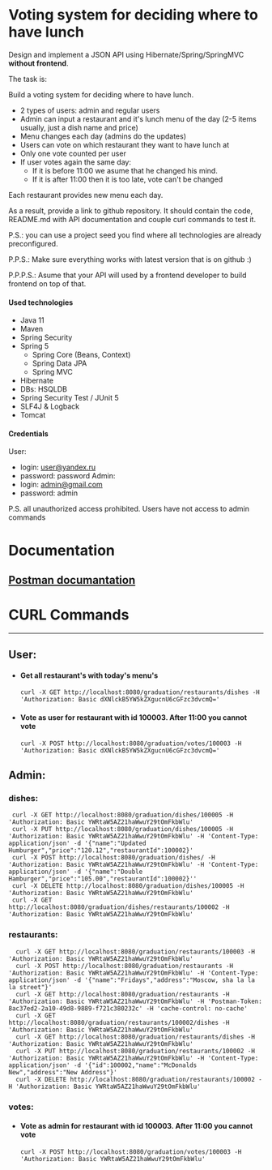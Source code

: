 # Voting system for deciding where to have lunch

Design and implement a JSON API using Hibernate/Spring/SpringMVC **without frontend**.

The task is:

Build a voting system for deciding where to have lunch.

 * 2 types of users: admin and regular users
 * Admin can input a restaurant and it's lunch menu of the day (2-5 items usually, just a dish name and price)
 * Menu changes each day (admins do the updates)
 * Users can vote on which restaurant they want to have lunch at
 * Only one vote counted per user
 * If user votes again the same day:
    - If it is before 11:00 we asume that he changed his mind.
    - If it is after 11:00 then it is too late, vote can't be changed

Each restaurant provides new menu each day.




As a result, provide a link to github repository. It should contain the code, README.md with API documentation and couple curl commands to test it.

P.S.: you can use a project seed you find where all technologies are already preconfigured.

P.P.S.: Make sure everything works with latest version that is on github :)

P.P.P.S.: Asume that your API will used by a frontend developer to build frontend on top of that.

#### Used technologies
- Java 11
- Maven
- Spring Security
- Spring 5
  * Spring Core (Beans, Context)
  * Spring Data JPA
  * Spring MVC
- Hibernate
- DBs: HSQLDB
- Spring Security Test / JUnit 5
- SLF4J & Logback
- Tomcat

#### Credentials

User:
 * login: user@yandex.ru
 * password: password
Admin:
 * login: admin@gmail.com
 * password: admin

P.S. all unauthorized access prohibited. Users have not access to admin commands

# Documentation

## <a href="https://documenter.getpostman.com/view/6266767/RznEJdFX"> Postman documantation</a>

# CURL Commands

---
## User:

- #### Get all restaurant's with today's menu's
  `curl -X GET http://localhost:8080/graduation/restaurants/dishes -H 'Authorization: Basic dXNlckB5YW5kZXgucnU6cGFzc3dvcmQ='`
- #### Vote as user for restaurant with id 100003. After 11:00 you cannot vote
  `curl -X POST http://localhost:8080/graduation/votes/100003 -H 'Authorization: Basic dXNlckB5YW5kZXgucnU6cGFzc3dvcmQ='`

## Admin:

### dishes:

     curl -X GET http://localhost:8080/graduation/dishes/100005 -H 'Authorization: Basic YWRtaW5AZ21haWwuY29tOmFkbWlu'
     curl -X PUT http://localhost:8080/graduation/dishes/100005 -H 'Authorization: Basic YWRtaW5AZ21haWwuY29tOmFkbWlu' -H 'Content-Type: application/json' -d '{"name":"Updated Humburger","price":"120.12","restaurantId":100002}'
     curl -X POST http://localhost:8080/graduation/dishes/ -H 'Authorization: Basic YWRtaW5AZ21haWwuY29tOmFkbWlu' -H 'Content-Type: application/json' -d '{"name":"Double Hamburger","price":"105.00","restaurantId":100002}''
     curl -X DELETE http://localhost:8080/graduation/dishes/100005 -H 'Authorization: Basic YWRtaW5AZ21haWwuY29tOmFkbWlu'
     curl -X GET http://localhost:8080/graduation/dishes/restaurants/100002 -H 'Authorization: Basic YWRtaW5AZ21haWwuY29tOmFkbWlu'
     
### restaurants:
      curl -X GET http://localhost:8080/graduation/restaurants/100003 -H 'Authorization: Basic YWRtaW5AZ21haWwuY29tOmFkbWlu'
      curl -X POST http://localhost:8080/graduation/restaurants -H 'Authorization: Basic YWRtaW5AZ21haWwuY29tOmFkbWlu' -H 'Content-Type: application/json' -d '{"name":"Fridays","address":"Moscow, sha la la la street"}'
      curl -X GET http://localhost:8080/graduation/restaurants -H 'Authorization: Basic YWRtaW5AZ21haWwuY29tOmFkbWlu' -H 'Postman-Token: 8ac37ed2-2a10-49d8-9889-f721c380232c' -H 'cache-control: no-cache'
      curl -X GET http://localhost:8080/graduation/restaurants/100002/dishes -H 'Authorization: Basic YWRtaW5AZ21haWwuY29tOmFkbWlu'
      curl -X GET http://localhost:8080/graduation/restaurants/dishes -H 'Authorization: Basic YWRtaW5AZ21haWwuY29tOmFkbWlu'
      curl -X PUT http://localhost:8080/graduation/restaurants/100002 -H 'Authorization: Basic YWRtaW5AZ21haWwuY29tOmFkbWlu' -H 'Content-Type: application/json' -d '{"id":100002,"name":"McDonalds New","address":"New Address"}'
      curl -X DELETE http://localhost:8080/graduation/restaurants/100002 -H 'Authorization: Basic YWRtaW5AZ21haWwuY29tOmFkbWlu'
      
### votes:
 
- #### Vote as admin for restaurant with id 100003. After 11:00 you cannot vote
  `curl -X POST http://localhost:8080/graduation/votes/100003 -H 'Authorization: Basic YWRtaW5AZ21haWwuY29tOmFkbWlu'`
